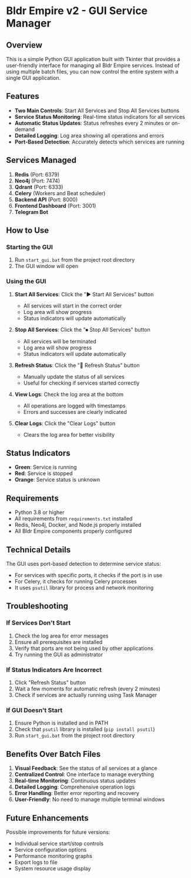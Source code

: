 # Bldr Empire v2 - GUI Service Manager

## Overview

This is a simple Python GUI application built with Tkinter that provides a user-friendly interface for managing all Bldr Empire services. Instead of using multiple batch files, you can now control the entire system with a single GUI application.

## Features

- **Two Main Controls**: Start All Services and Stop All Services buttons
- **Service Status Monitoring**: Real-time status indicators for all services
- **Automatic Status Updates**: Status refreshes every 2 minutes or on-demand
- **Detailed Logging**: Log area showing all operations and errors
- **Port-Based Detection**: Accurately detects which services are running

## Services Managed

1. **Redis** (Port: 6379)
2. **Neo4j** (Port: 7474)
3. **Qdrant** (Port: 6333)
4. **Celery** (Workers and Beat scheduler)
5. **Backend API** (Port: 8000)
6. **Frontend Dashboard** (Port: 3001)
7. **Telegram Bot**

## How to Use

### Starting the GUI

1. Run `start_gui.bat` from the project root directory
2. The GUI window will open

### Using the GUI

1. **Start All Services**: Click the "▶ Start All Services" button
   - All services will start in the correct order
   - Log area will show progress
   - Status indicators will update automatically

2. **Stop All Services**: Click the "⏹ Stop All Services" button
   - All services will be terminated
   - Log area will show progress
   - Status indicators will update automatically

3. **Refresh Status**: Click the "🔄 Refresh Status" button
   - Manually update the status of all services
   - Useful for checking if services started correctly

4. **View Logs**: Check the log area at the bottom
   - All operations are logged with timestamps
   - Errors and successes are clearly indicated

5. **Clear Logs**: Click the "Clear Logs" button
   - Clears the log area for better visibility

## Status Indicators

- **Green**: Service is running
- **Red**: Service is stopped
- **Orange**: Service status is unknown

## Requirements

- Python 3.8 or higher
- All requirements from `requirements.txt` installed
- Redis, Neo4j, Docker, and Node.js properly installed
- All Bldr Empire components properly configured

## Technical Details

The GUI uses port-based detection to determine service status:
- For services with specific ports, it checks if the port is in use
- For Celery, it checks for running Celery processes
- It uses `psutil` library for process and network monitoring

## Troubleshooting

### If Services Don't Start

1. Check the log area for error messages
2. Ensure all prerequisites are installed
3. Verify that ports are not being used by other applications
4. Try running the GUI as administrator

### If Status Indicators Are Incorrect

1. Click "Refresh Status" button
2. Wait a few moments for automatic refresh (every 2 minutes)
3. Check if services are actually running using Task Manager

### If GUI Doesn't Start

1. Ensure Python is installed and in PATH
2. Check that `psutil` library is installed (`pip install psutil`)
3. Run `start_gui.bat` from the project root directory

## Benefits Over Batch Files

1. **Visual Feedback**: See the status of all services at a glance
2. **Centralized Control**: One interface to manage everything
3. **Real-time Monitoring**: Continuous status updates
4. **Detailed Logging**: Comprehensive operation logs
5. **Error Handling**: Better error reporting and recovery
6. **User-Friendly**: No need to manage multiple terminal windows

## Future Enhancements

Possible improvements for future versions:
- Individual service start/stop controls
- Service configuration options
- Performance monitoring graphs
- Export logs to file
- System resource usage display